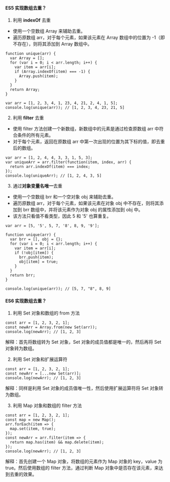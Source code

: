 <!--
 * @Author: Shu Binqi
 * @Date: 2023-02-24 21:19:18
 * @LastEditors: Shu Binqi
 * @LastEditTime: 2023-03-04 01:51:56
 * @Description: 数组去重
 * @Version: 1.0.0
 * @FilePath: \interviewQuestions\Demo\Algorithm\数组去重.md
-->

#### ES5 实现数组去重？

1. 利用 **indexOf** 去重

- 使用一个空数组 Array 来辅助去重。
- 遍历原数组 arr，对于每个元素，如果该元素在 Array 数组中的位置为 -1（即不存在），则将其添加到 Array 数组中。

```
function unique(arr) {
  var Array = [];
  for (var i = 0; i < arr.length; i++) {
    var item = arr[i];
    if (Array.indexOf(item) === -1) {
      Array.push(item);
    }
  }
  return Array;
}

var arr = [1, 2, 3, 4, 1, 23, 4, 21, 2, 4, 1, 5];
console.log(unique(arr)); // [1, 2, 3, 4, 23, 21, 5]
```

2. 利用 **filter** 去重

- 使用 filter 方法创建一个新数组，新数组中的元素是通过检查原数组 arr 中符合条件的所有元素。
- 对于每个元素，返回在原数组 arr 中第一次出现的位置为其下标的值，即去重后的数组。

```
var arr = [1, 2, 4, 4, 3, 3, 1, 5, 3];
var uniqueArr = arr.filter(function(item, index, arr) {
  return arr.indexOf(item) === index;
});
console.log(uniqueArr); // [1, 2, 4, 3, 5]
```

3. 通过**对象变量名唯一**去重

- 使用一个空数组 brr 和一个空对象 obj 来辅助去重。
- 遍历原数组 arr，对于每个元素，如果该元素在对象 obj 中不存在，则将其添加到 brr 数组中，并将该元素作为对象 obj 的属性添加到 obj 中。
- 该方法只看值不看类型，因此 5 和 '5' 也算重复。

```
var arr = [5, '5', 5, 7, '8', 8, 9, '9'];

function unique(arr) {
  var brr = [], obj = {};
  for (var i = 0; i < arr.length; i++) {
    var item = arr[i];
    if (!obj[item]) {
      brr.push(item);
      obj[item] = true;
    }
  }
  return brr;
}

console.log(unique(arr)); // [5, 7, "8", 8, 9]
```

#### ES6 实现数组去重？

1. 利用 Set 对象和数组的 from 方法

```
const arr = [1, 2, 3, 2, 1];
const newArr = Array.from(new Set(arr));
console.log(newArr); // [1, 2, 3]
```

解释：首先将数组转为 Set 对象，Set 对象的成员值都是唯一的，然后再将 Set 对象转为数组。

2. 利用 Set 对象和扩展运算符

```
const arr = [1, 2, 3, 2, 1];
const newArr = [...new Set(arr)];
console.log(newArr); // [1, 2, 3]
```

解释：同样是利用 Set 对象的成员值唯一性，然后使用扩展运算符将 Set 对象转为数组。

3. 利用 Map 对象和数组的 filter 方法

```
const arr = [1, 2, 3, 2, 1];
const map = new Map();
arr.forEach(item => {
  map.set(item, true);
});
const newArr = arr.filter(item => {
  return map.has(item) && map.delete(item);
});
console.log(newArr); // [1, 2, 3]
```

解释：首先创建一个 Map 对象，将数组的元素作为 Map 对象的 key，value 为 true。然后使用数组的 filter 方法，通过判断 Map 对象中是否存在该元素，来达到去重的效果。
